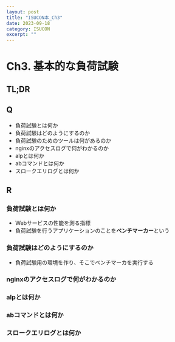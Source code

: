```yaml
---
layout: post
title: "ISUCON本_Ch3"
date: 2023-09-18
category: ISUCON
excerpt: ""
---
```

# Ch3. 基本的な負荷試験

## TL;DR


## Q
- 負荷試験とは何か
- 負荷試験はどのようにするのか
- 負荷試験のためのツールは何があるのか
- nginxのアクセスログで何がわかるのか
- alpとは何か
- abコマンドとは何か
- スロークエリログとは何か

## R
### 負荷試験とは何か
- Webサービスの性能を測る指標
- 負荷試験を行うアプリケーションのことを**ベンチマーカー**という

### 負荷試験はどのようにするのか
- 負荷試験用の環境を作り、そこでベンチマーカを実行する

### nginxのアクセスログで何がわかるのか


### alpとは何か


### abコマンドとは何か


### スロークエリログとは何か

